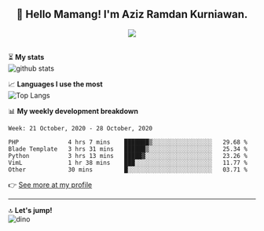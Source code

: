 <h2 align="center">👋 Hello Mamang! I'm Aziz Ramdan Kurniawan.</h2>  
<p align="center">
  <img src="https://komarev.com/ghpvc/?username=azizramdan"> <br><br>
</p>
    
⏳ **My stats**  
![github stats](https://github-readme-stats.vercel.app/api?username=azizramdan&show_icons=true&count_private=true&title_color=000&hide_border=true&hide_title=true)  

📈 **Languages I use the most**  
![Top Langs](https://github-readme-stats.vercel.app/api/top-langs/?username=azizramdan&layout=compact&langs_count=6&hide=tsql&hide_border=true&hide_title=true&exclude_repo=Futsal-Go,Futsal-Go-Admin,Sistem-Informasi-Sensus-Harian-Rawat-Inap)  

📊 **My weekly development breakdown**
<!--START_SECTION:waka-->
```text
Week: 21 October, 2020 - 28 October, 2020

PHP              4 hrs 7 mins    ███████▒░░░░░░░░░░░░░░░░░   29.68 % 
Blade Template   3 hrs 31 mins   ██████▒░░░░░░░░░░░░░░░░░░   25.34 % 
Python           3 hrs 13 mins   █████▓░░░░░░░░░░░░░░░░░░░   23.26 % 
VimL             1 hr 38 mins    ███░░░░░░░░░░░░░░░░░░░░░░   11.77 % 
Other            30 mins         █░░░░░░░░░░░░░░░░░░░░░░░░   03.71 % 
```
<!--END_SECTION:waka-->
👉 [See more at my profile](https://wakatime.com/@azizramdan)
***
🔝 **Let's jump!**  
![dino](https://raw.githubusercontent.com/azizramdan/azizramdan/master/dino.gif)  
